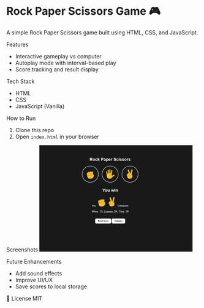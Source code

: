 # Rock Paper Scissors Game 🎮

A simple Rock Paper Scissors game built using HTML, CSS, and JavaScript.

Features
- Interactive gameplay vs computer
- Autoplay mode with interval-based play
- Score tracking and result display

Tech Stack
- HTML
- CSS
- JavaScript (Vanilla)

How to Run
1. Clone this repo
2. Open `index.html` in your browser

Screenshots
<img src="screenshots/rps.png" width="400"/>


Future Enhancements
- Add sound effects
- Improve UI/UX
- Save scores to local storage

📄 License
MIT
